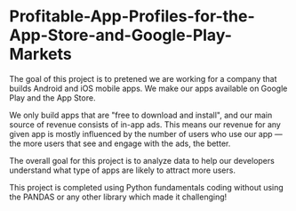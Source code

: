 # Profitable-App-Profiles-for-the-App-Store-and-Google-Play-Markets

The goal of this project is to pretened we are working for a company that builds Android and iOS mobile apps. We make our apps available on Google Play and the App Store.

We only build apps that are "free to download and install", and our main source of revenue consists of in-app ads. This means our revenue for any given app is mostly influenced by the number of users who use our app — the more users that see and engage with the ads, the better.

The overall goal for this project is to analyze data to help our developers understand what type of apps are likely to attract more users.

This project is completed using Python fundamentals coding without using the PANDAS or any other library which made it challenging! 
